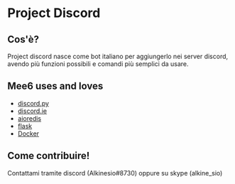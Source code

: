 # Project Discord

## Cos'è?
Project discord nasce come bot italiano per aggiungerlo nei server discord, 
avendo più funzioni possibili e comandi più semplici da usare.

## Mee6 uses and loves

- [discord.py](https://github.com/Rapptz/discord.py)
- [discord.ie](https://github.com/qeled/discordie)
- [aioredis](https://github.com/aio-libs/aioredis)
- [flask](http://flask.pocoo.org)
- [Docker](https://www.docker.com/)

## Come contribuire!

Contattami tramite discord (Alkinesio#8730) oppure su skype (alkine_sio)
